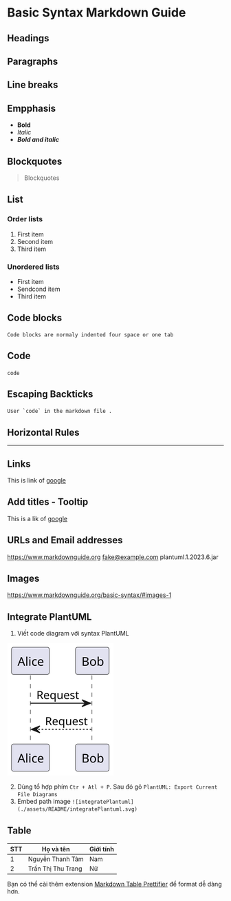 # Basic Syntax Markdown Guide

## Headings

## Paragraphs

## Line breaks

## Empphasis

- **Bold**
- *Italic*
- ***Bold and italic***

## Blockquotes

> Blockquotes

## List

### Order lists

1. First item
2. Second item
3. Third item

### Unordered lists

- First item
- Sendcond item
- Third item

## Code blocks

    Code blocks are normaly indented four space or one tab

## Code

`code`

## Escaping Backticks

``User `code` in the markdown file .``

## Horizontal Rules

---

## Links

This is link of [google](https://google.com)

## Add titles - Tooltip

This is a lik of [google](https://google.com "google tooltip")

## URLs and Email addresses

<https://www.markdownguide.org>
<fake@example.com>
plantuml.1.2023.6.jar

## Images

<https://www.markdownguide.org/basic-syntax/#images-1>

## Integrate PlantUML

1. Viết code diagram với syntax PlantUML
<!--
```
    @startuml integratePlantuml
        Alice -> Bob: Request
        Bob --_> Alice: Request
    @enduml
```
-->
![integratePlantuml](./assets/integratePlantuml.svg)

2. Dùng tổ hợp phím `Ctr + Atl + P`. Sau đó gõ `PlantUML: Export Current File Diagrams`
3. Embed path image `![integratePlantuml](./assets/README/integratePlantuml.svg)`

## Table

STT | Họ và tên          | Giới tính
----|--------------------|----------
1   | Nguyễn Thanh Tâm   | Nam
2   | Trần Thị Thu Trang | Nữ

Bạn có thể cài thêm extension [Markdown Table Prettifier](https://marketplace.visualstudio.com/items?itemName=darkriszty.markdown-table-prettify) để format dễ dàng hơn.
